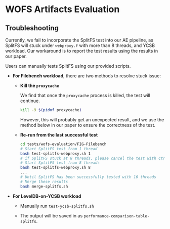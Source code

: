 # WOFS Artifacts Evaluation



## Troubleshooting

Currently, we fail to incorporate the SplitFS test into our AE pipeline, as SplitFS will stuck under `webproxy.f` with more than 8 threads, and YCSB workload. Our workaround is to report the test results using the results in our paper.

Users can manually tests SplitFS using our provided scripts. 

- **For Filebench workload**, there are two methods to resolve stuck issue:

  - **Kill the `proxycache`**

      We find that once the `proxycache` process is killed, the test will continue. 

      ```bash
      kill -9 $(pidof proxycache)
      ```

      However, this will probably get an unexpected result, and we use the method below in our paper to ensure the correctness of the test.

  - **Re-run from the last successful test**
      ```bash
      cd tests/wofs-evaluation/FIG-Filebench
      # Start SplitFS test from 1 thread
      bash test-splitfs-webproxy.sh 1
      # if SplitFS stuck at 8 threads, please cancel the test with ctrl+c
      # Start SplitFS test from 8 threads
      bash test-splitfs-webproxy.sh 8
      ...
      # Until SplitFS has been successfully tested with 16 threads
      # Merge these results
      bash merge-splitfs.sh
      ```

- **For LevelDB-on-YCSB workload**

    - Manually run `test-ycsb-splitfs.sh`

    - The output will be saved in as `performance-comparison-table-splitfs`.
    